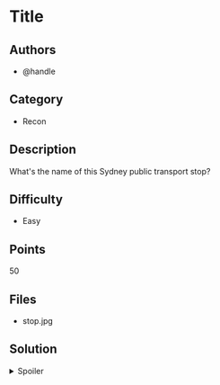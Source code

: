 # Title

## Authors
- @handle

## Category
- Recon

## Description
What's the name of this Sydney public transport stop?

## Difficulty
- Easy

## Points
50

## Files
- stop.jpg

## Solution
<details>
<summary>Spoiler</summary>

### Walkthrough
1. Observe the low and short platforms. This shows that this is a light rail stop as heavy rail uses high level platforms. Also, the stanchions (the things holding up the overhead wires) look very different on heavy rail.
2. Observe the two tracks merging into one. There are only 3 sections of single track light rail in Sydney: Central (Grand Concourse), Dulwich Hill and under Kissing Point Rd in Carlingford.
3. Both Central and Dulwich Hill can be discounted as they only have 1 platform, whereas 2 are shown in the photo. Therefore, we can conclude Carlingford is shown in the photo.

Also, you can see the platforms are very much still under construction. Assuming the photo was taken recently (there is no EXIF data so you can't be sure), this also narrows it down to Carlingford as Central (light rail stop) opened in 1997 and Dulwich Hill opened in 2014.

### Flag
`OWEEK{carlingford}`
</details>
